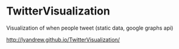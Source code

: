 # TwitterVisualization
Visualization of when people tweet (static data, google graphs api)

http://lyandrew.github.io/TwitterVisualization/
